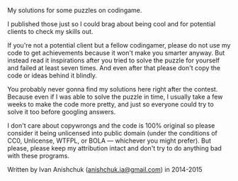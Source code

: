 My solutions for some puzzles on codingame.

I published those just so I could brag about being cool
and for potential clients to check my skills out.

If you're not a potential client but a fellow codingamer,
please do not use my code to get achievements because it
won't make you smarter anyway. But instead read it
inspirations after you tried to solve the puzzle for
yourself and failed at least seven times. And even after
that please don't copy the code or ideas behind it blindly.

You probably never gonna find my solutions here right after the contest.
Because even if I was able to solve the puzzle in time, I usually take
a few weeks to make the code more pretty, and just so everyone could try
to solve it too before googling answers.

I don't care about copywrongs and the code is 100% original so please consider
it being unlicensed into public domain (under the conditions of CC0, Unlicense,
WTFPL, or BOLA — whichever you might prefer). But please, please keep my
attribution intact and don't try to do anything bad with these programs.

Written by Ivan Anishchuk (anishchuk.ia@gmail.com) in 2014-2015

